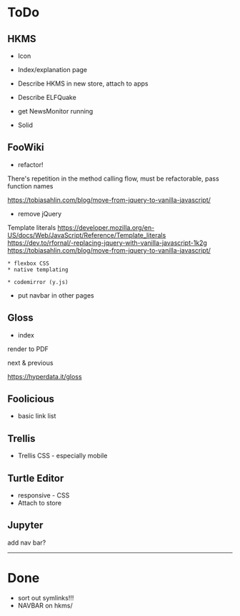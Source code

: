 # ToDo

## HKMS

* Icon

* Index/explanation page

* Describe HKMS in new store, attach to apps

* Describe ELFQuake

* get NewsMonitor running

* Solid

## FooWiki

* refactor!

There's repetition in the method calling flow, must be refactorable, pass function names

https://tobiasahlin.com/blog/move-from-jquery-to-vanilla-javascript/

* remove jQuery

Template literals 
https://developer.mozilla.org/en-US/docs/Web/JavaScript/Reference/Template_literals
https://dev.to/rfornal/-replacing-jquery-with-vanilla-javascript-1k2g
https://tobiasahlin.com/blog/move-from-jquery-to-vanilla-javascript/

    * flexbox CSS
    * native templating

    * codemirror (y.js)

* put navbar in other pages

## Gloss

* index

render to PDF

next & previous

https://hyperdata.it/gloss



## Foolicious

* basic link list

## Trellis

* Trellis CSS - especially mobile

## Turtle Editor

* responsive - CSS
* Attach to store

## Jupyter

add nav bar?

---

# Done

* sort out symlinks!!!
* NAVBAR on hkms/

